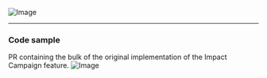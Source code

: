 ![Image](https://github.com/user-attachments/assets/b31c0f6b-8ee1-4b9c-a30f-cae4955f7faa)

______
### Code sample
PR containing the bulk of the original implementation of the Impact Campaign feature. 
![Image](https://github.com/user-attachments/assets/44b65b50-2fcd-4b78-8f35-86e4b7ba6d70)

